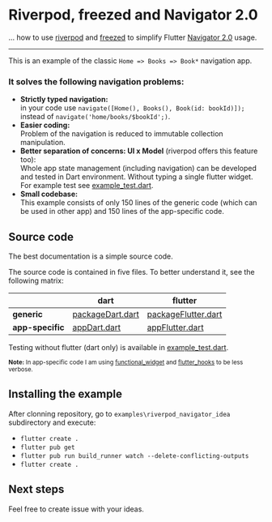 # Riverpod, freezed and Navigator 2.0

... how to use [riverpod](https://riverpod.dev/) and [freezed](https://github.com/rrousselGit/freezed) 
to simplify Flutter [Navigator 2.0](https://medium.com/flutter/learning-flutters-new-navigation-and-routing-system-7c9068155ade) usage.

-----------------

This is an example of the classic ```Home => Books => Book*``` navigation app. 

### It solves the following navigation problems:

- **Strictly typed navigation:** <br>in your code use ```navigate([Home(), Books(), Book(id: bookId)]);``` instead of ```navigate('home/books/$bookId';)```.
- **Easier coding:** <br>Problem of the navigation is reduced to immutable collection manipulation.
- **Better separation of concerns: UI x Model** (riverpod offers this feature too): <br>
  Whole app state management (including navigation) can be developed and tested in Dart environment. Without typing a single flutter widget. 
  For example test see [example_test.dart](test/example_test.dart).
- **Small codebase:** <br>This example consists of only 150 lines of the generic code (which can be used in other app) and 150 lines of the app-specific code.

## Source code

The best documentation is a simple source code.

The source code is contained in five files.
To better understand it, see the following matrix:

| | dart | flutter |
|---|---|--- |
| **generic** | [packageDart.dart](lib/src/packageDart.dart) | [packageFlutter.dart](lib/src/packageFlutter.dart) |
| **app-specific** | [appDart.dart](lib/src/appDart/appDart.dart) | [appFlutter.dart](lib/src/appFlutter/appFlutter.dart)  |

Testing without flutter (dart only) is available in [example_test.dart](test/example_test.dart).

<sub>**Note:** In app-specific code I am using [functional_widget](https://github.com/rrousselGit/functional_widget) and [flutter_hooks](https://github.com/rrousselGit/flutter_hooks) to be less verbose.</sub>

## Installing the example

After clonning repository, go to ```examples\riverpod_navigator_idea``` subdirectory and execute:

- ```flutter create .```
- ```flutter pub get```
- ```flutter pub run build_runner watch --delete-conflicting-outputs```
- ```flutter create .```

## Next steps

Feel free to create issue with your ideas. 
